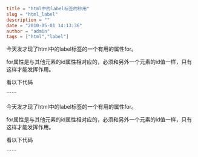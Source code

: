 ```toml
title = "html中的label标签的秒用"
slug = "html_label"
description = ""
date = "2010-05-01 14:13:36"
author = "admin"
tags = ["html","label"]
```

<p>今天发才现了html中的label标签的一个有用的属性for。</p>  <p>for属性是与其他元素的id属性相对应的，必须和另外一个元素的id值一样，只有这样才能发挥作用。</p>  <p>看以下代码</p>  ``````


<!--more-->

<p>今天发才现了html中的label标签的一个有用的属性for。</p>  <p>for属性是与其他元素的id属性相对应的，必须和另外一个元素的id值一样，只有这样才能发挥作用。</p>  <p>看以下代码</p>  ``````
